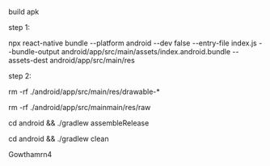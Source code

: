 build apk

step 1:

npx react-native bundle --platform android --dev false --entry-file index.js --bundle-output android/app/src/main/assets/index.android.bundle --assets-dest android/app/src/main/res

step 2:


rm -rf ./android/app/src/main/res/drawable-*

rm -rf ./android/app/src/mainmain/res/raw


 cd android && ./gradlew assembleRelease


 cd android && ./gradlew clean

 Gowthamrn4